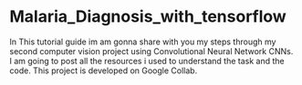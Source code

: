 # Malaria_Diagnosis_with_tensorflow
In This tutorial guide im am gonna share with you my steps through my second computer vision project using Convolutional Neural Network CNNs. I am going to post all the resources i used to understand the task and the code. This project is developed on Google Collab.
